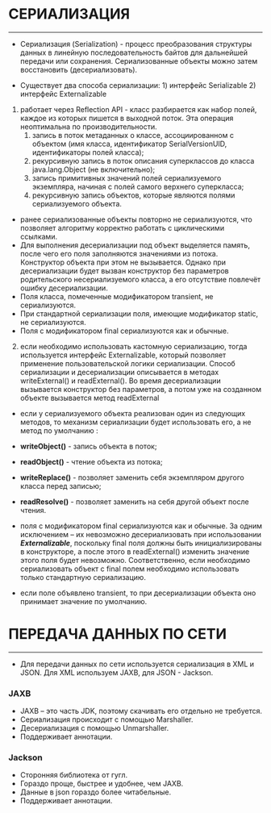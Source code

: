 # СЕРИАЛИЗАЦИЯ

---

- Сериализация (Serialization) - процесс преобразования структуры данных в линейную последовательность байтов
для дальнейшей
передачи или сохранения. Сериализованные объекты можно затем восстановить (десериализовать).

- Существует два способа сериализации: 1) интерфейс Serializable 2) интерфейс Externalizable

1. работает через Reflection API - класс разбирается как набор полей, каждое из которых пишется в выходной поток. Эта
   операция неоптимальна по производительности. 
   1. запись в поток метаданных о классе, ассоциированном с объектом (имя класса, идентификатор SerialVersionUID,
         идентификаторы полей класса); 
   2. рекурсивную запись в поток описания суперклассов до класса java.lang.Object (не включительно); 
   3. запись примитивных значений полей сериализуемого экземпляра, начиная с полей самого верхнего суперкласса; 
   4. рекурсивную запись объектов, которые являются полями сериализуемого объекта.
   
- ранее сериализованные объекты повторно не сериализуются, что позволяет алгоритму корректно работать с циклическими
  ссылками.
- Для выполнения десериализации под объект выделяется память, после чего его поля заполняются значениями из потока.
  Конструктор объекта при этом не вызывается. Однако при десериализации будет вызван конструктор без параметров
  родительского несериализуемого класса, а его отсутствие повлечёт ошибку десериализации.
- Поля класса, помеченные модификатором transient, не сериализуются.
- При стандартной сериализации поля, имеющие модификатор static, не сериализуются.
- Поля с модификатором final сериализуются как и обычные.

2.  если необходимо использовать кастомную сериализацию, тогда используется интерфейс Еxternalizable,  который позволяет
  применение пользовательской логики сериализации. Способ сериализации и десериализации описывается в методах
  writeExternal() и readExternal(). Во время десериализации вызывается конструктор без параметров, а потом уже на
  созданном объекте вызывается метод readExternal

- если у сериализуемого объекта реализован один из следующих методов, то механизм сериализации будет использовать его,
  а не метод по умолчанию :
- **writeObject()** - запись объекта в поток;
- **readObject()** - чтение объекта из потока;
- **writeReplace()** - позволяет заменить себя экземпляром другого класса перед записью;
- **readResolve()** - позволяет заменить на себя другой объект после чтения.

- поля с модификатором final сериализуются как и обычные. За одним исключением – их невозможно десериализовать при
  использовании ***Externalizable***, поскольку final поля должны быть инициализированы в конструкторе, а после этого в
  readExternal() изменить значение этого поля будет невозможно. Соответственно, если необходимо сериализовать объект
  с final полем необходимо использовать только стандартную сериализацию.

- если поле объявлено transient, то при десериализации объекта оно принимает значение по умолчанию.

# ПЕРЕДАЧА ДАННЫХ ПО СЕТИ

---

- Для передачи данных по сети используется сериализация в XML и JSON. Для XML используем JAXB, для JSON - Jackson.

### JAXB

- JAXB – это часть JDK, поэтому скачивать его отдельно не требуется. 
- Сериализация происходит с помощью Marshaller.
- Десериализация с помощью Unmarshaller.
- Поддерживает аннотации.

### Jackson

- Сторонняя библиотека от гугл.
- Гораздо проще, быстрее и удобнее, чем JAXB.
- Данные в json гораздо более читабельные. 
- Поддерживает аннотации.